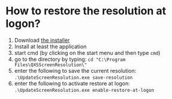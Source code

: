 # How to restore the resolution at logon?

 1. Download [the installer](https://github.com/qxsch/ScreenResolution/raw/master/Binary/ScreenResolutionSetup.msi)
 2. Install at least the application
 3. start cmd (by clicking on the start menu and then type ```cmd```)
 4. go to the directory by typing: ```cd "C:\Program Files\QXSScreenResolution\"```
 5. enter the following to save the current resolution: ```.\UpdateScreenResolution.exe save-resolution```
 6. enter the following to activate restore at logon:  ```.\UpdateScreenResolution.exe enable-restore-at-logon```
 
 
